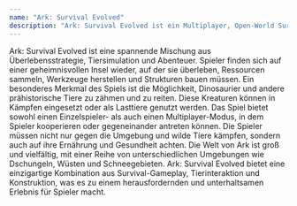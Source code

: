 ```yaml
---
name: "Ark: Survival Evolved"
description: "Ark: Survival Evolved ist ein Multiplayer, Open-World Survival Crafting-Spiel, in dem Spieler auf einer geheimnisvollen Insel überleben, indem sie Dinosaurier zähmen und Strukturen bauen."
---
```


Ark: Survival Evolved ist eine spannende Mischung aus Überlebensstrategie, Tiersimulation und Abenteuer. Spieler finden sich auf einer geheimnisvollen Insel wieder, auf der sie überleben, Ressourcen sammeln, Werkzeuge herstellen und Strukturen bauen müssen. Ein besonderes Merkmal des Spiels ist die Möglichkeit, Dinosaurier und andere prähistorische Tiere zu zähmen und zu reiten. Diese Kreaturen können in Kämpfen eingesetzt oder als Lasttiere genutzt werden. Das Spiel bietet sowohl einen Einzelspieler- als auch einen Multiplayer-Modus, in dem Spieler kooperieren oder gegeneinander antreten können. Die Spieler müssen nicht nur gegen die Umgebung und wilde Tiere kämpfen, sondern auch auf ihre Ernährung und Gesundheit achten. Die Welt von Ark ist groß und vielfältig, mit einer Reihe von unterschiedlichen Umgebungen wie Dschungeln, Wüsten und Schneegebieten. Ark: Survival Evolved bietet eine einzigartige Kombination aus Survival-Gameplay, Tierinteraktion und Konstruktion, was es zu einem herausfordernden und unterhaltsamen Erlebnis für Spieler macht.
